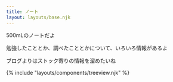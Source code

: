 ```yaml
---
title: ノート
layout: layouts/base.njk
---
```


500mLのノートだよ

勉強したこととか、調べたこととかについて、いろいろ情報があるよ

ブログよりはストック寄りの情報を溜めたいね

{% include "layouts/components/treeview.njk" %}
